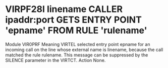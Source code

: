 # VIRPF28I linename CALLER ipaddr:port GETS ENTRY POINT 'epname' FROM RULE 'rulename'
Module
    VIR0PRF
Meaning
    VIRTEL selected entry point epname for an incoming call on the line whose external name is linename, because the call matched the rule rulename. This message can be suppressed by the SILENCE parameter in the VIRTCT.
Action
    None.
